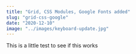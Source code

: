 ```yaml
---
title: "Grid, CSS Modules, Google Fonts added"
slug: "grid-css-google"
date: "2020-12-10"
image: "../images/keyboard-update.jpg"
---
```


This is a little test to see if this works